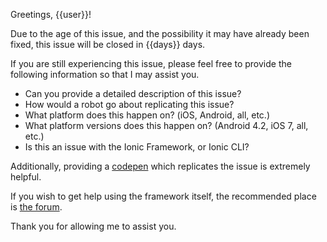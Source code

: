 Greetings, {{user}}!

Due to the age of this issue, and the possibility it may have already been fixed, this issue will be closed in {{days}} days.

If you are still experiencing this issue, please feel free to provide the following information so that I may assist you.

- Can you provide a detailed description of this issue?
- How would a robot go about replicating this issue?
- What platform does this happen on? (iOS, Android, all, etc.)
- What platform versions does this happen on? (Android 4.2, iOS 7, all, etc.)
- Is this an issue with the Ionic Framework, or Ionic CLI?

Additionally, providing a [codepen](http://codepen.io/ionic/public-list/) which replicates the issue is extremely helpful.

If you wish to get help using the framework itself, the recommended place is [the forum](http://forum.ionicframework.com).

Thank you for allowing me to assist you.